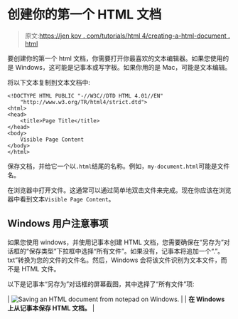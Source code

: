# 创建你的第一个 HTML 文档

> 原文:[https://jen kov . com/tutorials/html 4/creating-a-html-document . html](https://jenkov.com/tutorials/html4/creating-a-html-document.html)

要创建你的第一个 html 文档，你需要打开你最喜欢的文本编辑器。如果您使用的是 Windows，这可能是记事本或写字板。如果你用的是 Mac，可能是文本编辑。

将以下文本复制到文本文档中:

```
<!DOCTYPE HTML PUBLIC "-//W3C//DTD HTML 4.01//EN"
    "http://www.w3.org/TR/html4/strict.dtd">
<html>
<head>
    <title>Page Title</title>
</head>
<body>
    Visible Page Content
</body>
</html>

```

保存文档，并给它一个以`.html`结尾的名称。例如，`my-document.html`可能是文件名。

在浏览器中打开文件。这通常可以通过简单地双击文件来完成。现在你应该在浏览器中看到文本`Visible Page Content`。

## Windows 用户注意事项

如果您使用 windows，并使用记事本创建 HTML 文档，您需要确保在“另存为”对话框的“保存类型”下拉框中选择“所有文件”。如果没有，记事本将追加一个“.”。txt”转换为您的文件的文件名。然后，Windows 会将该文件识别为文本文件，而不是 HTML 文件。

以下是记事本“另存为”对话框的屏幕截图，其中选择了“所有文件”项:

| ![Saving an HTML document from notepad on Windows.](../Images/ac2843fe43cdaa5858c4a74b046a7ebc.png) |
| **在 Windows 上从记事本保存 HTML 文档。** |